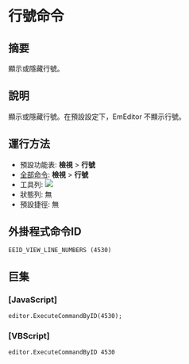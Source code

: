 # 行號命令

## 摘要

顯示或隱藏行號。

## 說明

顯示或隱藏行號。在預設設定下，EmEditor 不顯示行號。

## 運行方法

- 預設功能表: **檢視** \> **行號**
- [全部命令](../tools/all_commands): **檢視** >
**行號**
- 工具列:
![](../../images/line_number24x16..png)
- 狀態列: 無
- 預設捷徑: 無

## 外掛程式命令ID

```
EEID_VIEW_LINE_NUMBERS (4530)
```

## 巨集

### \[JavaScript\]

```
editor.ExecuteCommandByID(4530);
```

### \[VBScript\]

```
editor.ExecuteCommandByID 4530
```
